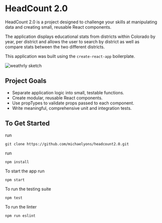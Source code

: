 # HeadCount 2.0

HeadCount 2.0 is a project designed to challenge your skills at manipulating data and creating small, reusable React components.  

The application displays educational stats from districts within Colorado by year, per district and allows the user to search by district as well as compare stats between the two different districts.

This application was built using the `create-react-app` boilerplate.   

![weathrly sketch](./IMG_5434.jpeg)

## Project Goals

* Separate application logic into small, testable functions.
* Create modular, reusable React components.
* Use propTypes to validate props passed to each component.
* Write meaningful, comprehensive unit and integration tests.

## To Get Started

run 
```
git clone https://github.com/michaelyons/headcount2.0.git 
```

run 
```
npm install
```

To start the app run
```
npm start
```
To run the testing suite
```
npm test
```

To run the linter
```
npm run eslint
```
